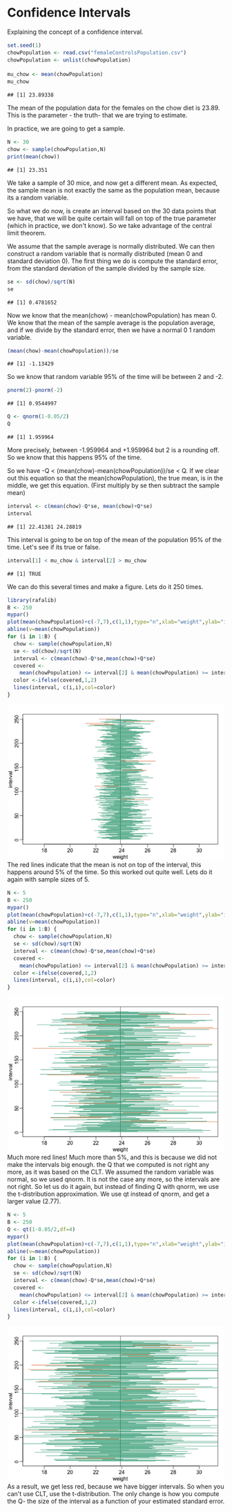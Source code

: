 Confidence Intervals
================

Explaining the concept of a confidence interval.

``` r
set.seed(1)
chowPopulation <- read.csv("femaleControlsPopulation.csv")
chowPopulation <- unlist(chowPopulation)

mu_chow <- mean(chowPopulation)
mu_chow
```

    ## [1] 23.89338

The mean of the population data for the females on the chow diet is 23.89. This is the parameter - the truth- that we are trying to estimate.

In practice, we are going to get a sample.

``` r
N <- 30
chow <- sample(chowPopulation,N)
print(mean(chow))
```

    ## [1] 23.351

We take a sample of 30 mice, and now get a different mean. As expected, the sample mean is not exactly the same as the population mean, because its a random variable.

So what we do now, is create an interval based on the 30 data points that we have, that we will be quite certain will fall on top of the true parameter (which in practice, we don't know). So we take advantage of the central limit theorem.

We assume that the sample average is normally distributed. We can then construct a random variable that is normally distributed (mean 0 and standard deviation 0). The first thing we do is compute the standard error, from the standard deviation of the sample divided by the sample size.

``` r
se <- sd(chow)/sqrt(N)
se
```

    ## [1] 0.4781652

Now we know that the mean(chow) - mean(chowPopulation) has mean 0. We know that the mean of the sample average is the population average, and if we divide by the standard error, then we have a normal 0 1 random variable.

``` r
(mean(chow)-mean(chowPopulation))/se
```

    ## [1] -1.13429

So we know that random variable 95% of the time will be between 2 and -2.

``` r
pnorm(2)-pnorm(-2)
```

    ## [1] 0.9544997

``` r
Q <- qnorm(1-0.05/2)
Q
```

    ## [1] 1.959964

More precisely, between -1.959964 and +1.959964 but 2 is a rounding off. So we know that this happens 95% of the time.

So we have -Q &lt; (mean(chow)-mean(chowPopulation))/se &lt; Q. If we clear out this equation so that the mean(chowPopulation), the true mean, is in the middle, we get this equation. (First multiply by se then subtract the sample mean)

``` r
interval <- c(mean(chow)-Q*se, mean(chow)+Q*se)
interval
```

    ## [1] 22.41381 24.28819

This interval is going to be on top of the mean of the population 95% of the time. Let's see if its true or false.

``` r
interval[1] < mu_chow & interval[2] > mu_chow
```

    ## [1] TRUE

We can do this several times and make a figure. Lets do it 250 times.

``` r
library(rafalib)
B <- 250
mypar()
plot(mean(chowPopulation)+c(-7,7),c(1,1),type="n",xlab="weight",ylab="interval",ylim=c(1,B))
abline(v=mean(chowPopulation))
for (i in 1:B) {
  chow <- sample(chowPopulation,N)
  se <- sd(chow)/sqrt(N)
  interval <- c(mean(chow)-Q*se,mean(chow)+Q*se)
  covered <-
    mean(chowPopulation) <= interval[2] & mean(chowPopulation) >= interval[1]
  color <-ifelse(covered,1,2)
  lines(interval, c(i,i),col=color)
}
```

![](3._Confidence_Intervals_files/figure-markdown_github/unnamed-chunk-9-1.png) The red lines indicate that the mean is not on top of the interval, this happens around 5% of the time. So this worked out quite well. Lets do it again with sample sizes of 5.

``` r
N <- 5
B <- 250
mypar()
plot(mean(chowPopulation)+c(-7,7),c(1,1),type="n",xlab="weight",ylab="interval",ylim=c(1,B))
abline(v=mean(chowPopulation))
for (i in 1:B) {
  chow <- sample(chowPopulation,N)
  se <- sd(chow)/sqrt(N)
  interval <- c(mean(chow)-Q*se,mean(chow)+Q*se)
  covered <-
    mean(chowPopulation) <= interval[2] & mean(chowPopulation) >= interval[1]
  color <-ifelse(covered,1,2)
  lines(interval, c(i,i),col=color)
}
```

![](3._Confidence_Intervals_files/figure-markdown_github/unnamed-chunk-10-1.png) Much more red lines! Much more than 5%, and this is because we did not make the intervals big enough. the Q that we computed is not right any more, as it was based on the CLT. We assumed the random variable was normal, so we used qnorm. It is not the case any more, so the intervals are not right. So let us do it again, but instead of finding Q with qnorm, we use the t-distribution approximation. We use qt instead of qnorm, and get a larger value (2.77).

``` r
N <- 5
B <- 250
Q <- qt(1-0.05/2,df=4)
mypar()
plot(mean(chowPopulation)+c(-7,7),c(1,1),type="n",xlab="weight",ylab="interval",ylim=c(1,B))
abline(v=mean(chowPopulation))
for (i in 1:B) {
  chow <- sample(chowPopulation,N)
  se <- sd(chow)/sqrt(N)
  interval <- c(mean(chow)-Q*se,mean(chow)+Q*se)
  covered <-
    mean(chowPopulation) <= interval[2] & mean(chowPopulation) >= interval[1]
  color <-ifelse(covered,1,2)
  lines(interval, c(i,i),col=color)
}
```

![](3._Confidence_Intervals_files/figure-markdown_github/unnamed-chunk-11-1.png) As a result, we get less red, because we have bigger intervals. So when you can't use CLT, use the t-distribution. The only change is how you compute the Q- the size of the interval as a function of your estimated standard error.
